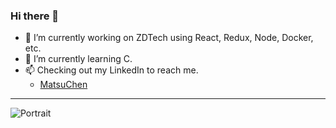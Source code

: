 ### Hi there 👋

<!--
**ChenMatsu/ChenMatsu** is a ✨ _special_ ✨ repository because its `README.md` (this file) appears on your GitHub profile.

Here are some ideas to get you started:

- 👯 I’m looking to collaborate on ...
- 🤔 I’m looking for help with ...
- 💬 Ask me about ...
- 📫 How to reach me: ...
- 😄 Pronouns: ...
- ⚡ Fun fact: ...
-->
- 🔭 I’m currently working on ZDTech using React, Redux, Node, Docker, etc.
- 🌱 I’m currently learning C.
- 📫 Checking out my LinkedIn to reach me.
  - [MatsuChen](https://www.linkedin.com/in/matsu-chen-98a7aa1b1/)  
 

---


![Portrait](https://i.imgur.com/uUEIoyk.jpeg)

